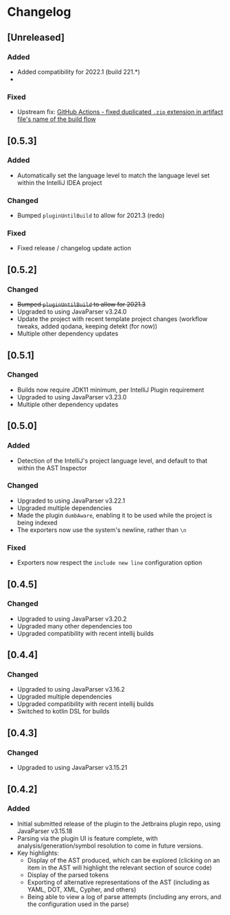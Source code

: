 # Changelog

## [Unreleased]
### Added
- Added compatibility for 2022.1 (build 221.*)
- 
### Fixed
- Upstream fix: [GitHub Actions - fixed duplicated `.zip` extension in artifact file's name of the build flow](https://github.com/JetBrains/intellij-platform-plugin-template/pull/224)


## [0.5.3]
### Added
- Automatically set the language level to match the language level set within the IntelliJ IDEA project

### Changed
- Bumped `pluginUntilBuild` to allow for 2021.3 (redo)

### Fixed
- Fixed release / changelog update action

## [0.5.2]
### Changed
- ~~Bumped `pluginUntilBuild` to allow for 2021.3~~
- Upgraded to using JavaParser v3.24.0
- Update the project with recent template project changes (workflow tweaks, added qodana, keeping detekt (for now))
- Multiple other dependency updates

## [0.5.1]
### Changed
- Builds now require JDK11 minimum, per IntelliJ Plugin requirement
- Upgraded to using JavaParser v3.23.0
- Multiple other dependency updates

## [0.5.0]
### Added
- Detection of the IntelliJ's project language level, and default to that within the AST Inspector


### Changed
- Upgraded to using JavaParser v3.22.1
- Upgraded multiple dependencies
- Made the plugin `dumbAware`, enabling it to be used while the project is being indexed
- The exporters now use the system's newline, rather than `\n`


### Fixed
- Exporters now respect the `include new line` configuration option

## [0.4.5]
### Changed
- Upgraded to using JavaParser v3.20.2
- Upgraded many other dependencies too
- Upgraded compatibility with recent intellij builds

## [0.4.4]
### Changed
- Upgraded to using JavaParser v3.16.2
- Upgraded multiple dependencies
- Upgraded compatibility with recent intellij builds
- Switched to kotlin DSL for builds

## [0.4.3]
### Changed
- Upgraded to using JavaParser v3.15.21

## [0.4.2]
### Added
- Initial submitted release of the plugin to the Jetbrains plugin repo, using JavaParser v3.15.18
- Parsing via the plugin UI is feature complete, with analysis/generation/symbol resolution to come in future versions.
- Key highlights:
    - Display of the AST produced, which can be explored (clicking on an item in the AST will highlight the relevant section of source code)
    - Display of the parsed tokens
    - Exporting of alternative representations of the AST (including as YAML, DOT, XML, Cypher, and others)
    - Being able to view a log of parse attempts (including any errors, and the configuration used in the parse)
